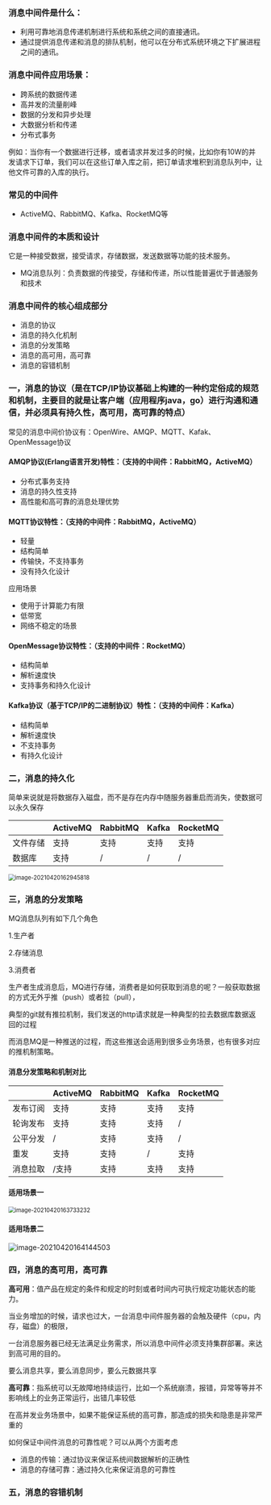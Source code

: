 ### 消息中间件是什么：

- 利用可靠地消息传递机制进行系统和系统之间的直接通讯。
- 通过提供消息传递和消息的排队机制，他可以在分布式系统环境之下扩展进程之间的通讯。

### 消息中间件应用场景：

- 跨系统的数据传递
- 高并发的流量削峰
- 数据的分发和异步处理
- 大数据分析和传递
- 分布式事务

例如：当你有一个数据进行迁移，或者请求并发过多的时候，比如你有10W的并发请求下订单，我们可以在这些订单入库之前，把订单请求堆积到消息队列中，让他文件可靠的入库的执行。

### 常见的中间件

- ActiveMQ、RabbitMQ、Kafka、RocketMQ等

### 消息中间件的本质和设计

它是一种接受数据，接受请求，存储数据，发送数据等功能的技术服务。

- MQ消息队列：负责数据的传接受，存储和传递，所以性能普遍优于普通服务和技术



### 消息中间件的核心组成部分

- 消息的协议
- 消息的持久化机制
- 消息的分发策略
- 消息的高可用，高可靠
- 消息的容错机制



### 一，消息的协议（是在TCP/IP协议基础上构建的一种约定俗成的规范和机制，主要目的就是让客户端（应用程序java，go）进行沟通和通信，并必须具有持久性，高可用，高可靠的特点）

常见的消息中间价协议有：OpenWire、AMQP、MQTT、Kafak、OpenMessage协议

#### AMQP协议(Erlang语言开发)特性：（支持的中间件：RabbitMQ，ActiveMQ）

- 分布式事务支持
- 消息的持久性支持
- 高性能和高可靠的消息处理优势

#### MQTT协议特性：（支持的中间件：RabbitMQ，ActiveMQ）

- 轻量
- 结构简单
- 传输快，不支持事务
- 没有持久化设计

应用场景

- 使用于计算能力有限
- 低带宽
- 网络不稳定的场景

#### OpenMessage协议特性：（支持的中间件：RocketMQ）

- 结构简单
- 解析速度快
- 支持事务和持久化设计

#### Kafka协议（基于TCP/IP的二进制协议）特性：（支持的中间件：Kafka）

- 结构简单
- 解析速度快
- 不支持事务
- 有持久化设计





### 二，消息的持久化

简单来说就是将数据存入磁盘，而不是存在内存中随服务器重启而消失，使数据可以永久保存

|          | ActiveMQ | RabbitMQ | Kafka | RocketMQ |
| :------- | -------- | -------- | ----- | -------- |
| 文件存储 | 支持     | 支持     | 支持  | 支持     |
| 数据库   | 支持     | /        | /     | /        |

<img src="https://cdn.jsdelivr.net/gh/kongbaizz/myimages/images3/image-20210420162945818.png" alt="image-20210420162945818" style="zoom: 80%;" />



### 三，消息的分发策略

MQ消息队列有如下几个角色

1.生产者

2.存储消息

3.消费者

生产者生成消息后，MQ进行存储，消费者是如何获取到消息的呢？一般获取数据的方式无外乎推（push）或者拉（pull），

典型的git就有推拉机制，我们发送的http请求就是一种典型的拉去数据库数据返回的过程

而消息MQ是一种推送的过程，而这些推送会适用到很多业务场景，也有很多对应的推机制策略。

#### 消息分发策略和机制对比

|          | ActiveMQ | RabbitMQ | Kafka | RocketMQ |
| -------- | -------- | -------- | ----- | -------- |
| 发布订阅 | 支持     | 支持     | 支持  | 支持     |
| 轮询发布 | 支持     | 支持     | 支持  | /        |
| 公平分发 | /        | 支持     | 支持  | /        |
| 重发     | 支持     | 支持     | /     | 支持     |
| 消息拉取 | /支持    | 支持     | 支持  | 支持     |

#### 适用场景一

<img src="https://cdn.jsdelivr.net/gh/kongbaizz/myimages/images3/image-20210420163733232.png" alt="image-20210420163733232" style="zoom:80%;" />

#### 适用场景二

![image-20210420164144503](https://cdn.jsdelivr.net/gh/kongbaizz/myimages/images3/20210423133923.png)



### 四，消息的高可用，高可靠

**高可用**：值产品在规定的条件和规定的时刻或者时间内可执行规定功能状态的能力。

当业务增加的时候，请求也过大，一台消息中间件服务器的会触及硬件（cpu，内存，磁盘）的极限，

一台消息服务器已经无法满足业务需求，所以消息中间件必须支持集群部署。来达到高可用的目的。

要么消息共享，要么消息同步，要么元数据共享

**高可靠**：指系统可以无故障地持续运行，比如一个系统崩溃，报错，异常等等并不影响线上的业务正常运行，出错几率较低

在高并发业务场景中，如果不能保证系统的高可靠，那造成的损失和隐患是非常严重的

如何保证中间件消息的可靠性呢？可以从两个方面考虑

- 消息的传输：通过协议来保证系统间数据解析的正确性
- 消息的存储可靠：通过持久化来保证消息的可靠性



### 五，消息的容错机制

